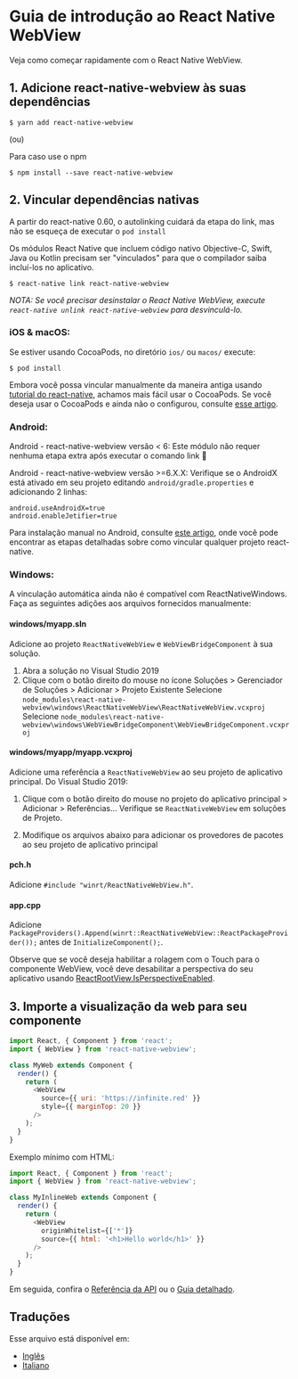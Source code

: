 # Guia de introdução ao React Native WebView

Veja como começar rapidamente com o React Native WebView.

## 1. Adicione react-native-webview às suas dependências

```
$ yarn add react-native-webview
```

(ou)

Para caso use o npm

```
$ npm install --save react-native-webview
```

## 2. Vincular dependências nativas

A partir do react-native 0.60, o autolinking cuidará da etapa do link, mas não se esqueça de executar o `pod install`

Os módulos React Native que incluem código nativo Objective-C, Swift, Java ou Kotlin precisam ser "vinculados" para que o compilador saiba incluí-los no aplicativo.

```
$ react-native link react-native-webview
```

_NOTA: Se você precisar desinstalar o React Native WebView, execute `react-native unlink react-native-webview` para desvinculá-lo._

### iOS & macOS:

Se estiver usando CocoaPods, no diretório `ios/` ou `macos/` execute:

```
$ pod install
```

Embora você possa vincular manualmente da maneira antiga usando [tutorial do react-native](https://reactnative.dev/docs/linking-libraries-ios), achamos mais fácil usar o CocoaPods.
Se você deseja usar o CocoaPods e ainda não o configurou, consulte [esse artigo](https://engineering.brigad.co/demystifying-react-native-modules-linking-ae6c017a6b4a).

### Android:

Android - react-native-webview versão < 6:
Este módulo não requer nenhuma etapa extra após executar o comando link 🎉

Android - react-native-webview versão >=6.X.X:
Verifique se o AndroidX está ativado em seu projeto editando `android/gradle.properties` e adicionando 2 linhas:

```
android.useAndroidX=true
android.enableJetifier=true
```

Para instalação manual no Android, consulte [este artigo](https://engineering.brigad.co/demystifying-react-native-modules-linking-964399ec731b), onde você pode encontrar as etapas detalhadas sobre como vincular qualquer projeto react-native.

### Windows:

A vinculação automática ainda não é compatível com ReactNativeWindows. Faça as seguintes adições aos arquivos fornecidos manualmente:

#### **windows/myapp.sln**

Adicione ao projeto `ReactNativeWebView` e `WebViewBridgeComponent` à sua solução.

1. Abra a solução no Visual Studio 2019
2. Clique com o botão direito do mouse no ícone Soluções > Gerenciador de Soluções > Adicionar > Projeto Existente
   Selecione `node_modules\react-native-webview\windows\ReactNativeWebView\ReactNativeWebView.vcxproj`
   Selecione `node_modules\react-native-webview\windows\WebViewBridgeComponent\WebViewBridgeComponent.vcxproj`

#### **windows/myapp/myapp.vcxproj**

Adicione uma referência a `ReactNativeWebView` ao seu projeto de aplicativo principal. Do Visual Studio 2019:

1. Clique com o botão direito do mouse no projeto do aplicativo principal > Adicionar > Referências...
   Verifique se `ReactNativeWebView` em soluções de Projeto.

2. Modifique os arquivos abaixo para adicionar os provedores de pacotes ao seu projeto de aplicativo principal

#### **pch.h**

Adicione `#include "winrt/ReactNativeWebView.h"`.

#### **app.cpp**

Adicione `PackageProviders().Append(winrt::ReactNativeWebView::ReactPackageProvider());` antes de `InitializeComponent();`.

Observe que se você deseja habilitar a rolagem com o Touch para o componente WebView, você deve desabilitar a perspectiva do seu aplicativo usando [ReactRootView.IsPerspectiveEnabled](https://microsoft.github.io/react-native-windows/docs/ReactRootView#isperspectiveenabled).

## 3. Importe a visualização da web para seu componente

```js
import React, { Component } from 'react';
import { WebView } from 'react-native-webview';

class MyWeb extends Component {
  render() {
    return (
      <WebView
        source={{ uri: 'https://infinite.red' }}
        style={{ marginTop: 20 }}
      />
    );
  }
}
```

Exemplo mínimo com HTML:

```js
import React, { Component } from 'react';
import { WebView } from 'react-native-webview';

class MyInlineWeb extends Component {
  render() {
    return (
      <WebView
        originWhitelist={['*']}
        source={{ html: '<h1>Hello world</h1>' }}
      />
    );
  }
}
```

Em seguida, confira o [Referência da API](Reference.portuguese.md) ou o [Guia detalhado](Guide.portuguese.md).

## Traduções

Esse arquivo está disponível em:

- [Inglês](Getting-Started.md)
- [Italiano](Getting-Started.italian.md)
